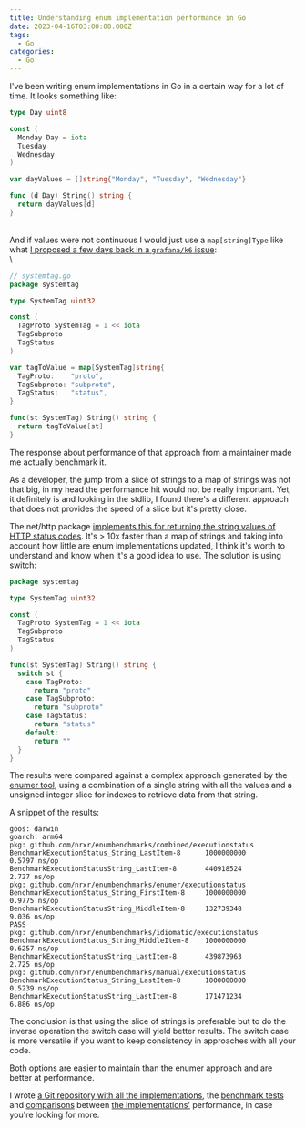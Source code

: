```yaml
---
title: Understanding enum implementation performance in Go
date: 2023-04-16T03:00:00.000Z
tags:
  - Go
categories:
  - Go
---
```


I've been writing enum implementations in Go in a certain way for a lot of time. It looks something like:

```go
type Day uint8

const (
  Monday Day = iota
  Tuesday
  Wednesday
)

var dayValues = []string{"Monday", "Tuesday", "Wednesday"}

func (d Day) String() string {
  return dayValues[d]
}
```

\
And if values were not continuous I would just use a `map[string]Type` like what [I proposed a few days back in a `grafana/k6` issue](https://github.com/grafana/k6/issues/2998#issuecomment-1501251892):\
\


```go
// systemtag.go
package systemtag

type SystemTag uint32

const (
  TagProto SystemTag = 1 << iota
  TagSubproto
  TagStatus
)

var tagToValue = map[SystemTag]string{
  TagProto:    "proto",
  TagSubproto: "subproto",
  TagStatus:   "status",
}

func(st SystemTag) String() string {
  return tagToValue[st]
}
```

The response about performance of that approach from a maintainer made me actually benchmark it.

As a developer, the jump from a slice of strings to a map of strings was not that big, in my head the performance hit would not be really important. Yet, it definitely is and looking in the stdlib, I found there's a different approach that does not provides the speed of a slice but it's pretty close.

The net/http package [implements this for returning the string values of HTTP status codes](https://cs.opensource.google/go/go/+/refs/tags/go1.20.3:src/net/http/status.go;l=81). It's > 10x faster than a map of strings and taking into account how little are enum implementations updated, I think it's worth to understand and know when it's a good idea to use. The solution is using switch:

```go
package systemtag

type SystemTag uint32

const (
  TagProto SystemTag = 1 << iota
  TagSubproto
  TagStatus
)

func(st SystemTag) String() string {
  switch st {
    case TagProto:
      return "proto"
    case TagSubproto:
      return "subproto"
    case TagStatus:
      return "status"
    default:
      return ""
  }
}
```

The results were compared against a complex approach generated by the [enumer tool](https://github.com/dmarkham/enumer), using a combination of a single string with all the values and a unsigned integer slice for indexes to retrieve data from that string.

A snippet of the results:

```console
goos: darwin
goarch: arm64
pkg: github.com/nrxr/enumbenchmarks/combined/executionstatus
BenchmarkExecutionStatus_String_LastItem-8     	1000000000	         0.5797 ns/op
BenchmarkExecutionStatusString_LastItem-8      	440918524	         2.727 ns/op
pkg: github.com/nrxr/enumbenchmarks/enumer/executionstatus
BenchmarkExecutionStatus_String_FirstItem-8    	1000000000	         0.9775 ns/op
BenchmarkExecutionStatusString_MiddleItem-8    	132739348	         9.036 ns/op
PASS
pkg: github.com/nrxr/enumbenchmarks/idiomatic/executionstatus
BenchmarkExecutionStatus_String_MiddleItem-8   	1000000000	         0.6257 ns/op
BenchmarkExecutionStatusString_LastItem-8      	439873963	         2.725 ns/op
pkg: github.com/nrxr/enumbenchmarks/manual/executionstatus
BenchmarkExecutionStatus_String_LastItem-8     	1000000000	         0.5239 ns/op
BenchmarkExecutionStatusString_LastItem-8      	171471234	         6.886 ns/op
```

The conclusion is that using the slice of strings is preferable but to do the inverse operation the switch case will yield better results. The switch case is more versatile if you want to keep consistency in approaches with all your code.

Both options are easier to maintain than the enumer approach and are better at performance.

I wrote [a Git repository with all the implementations](https://github.com/nrxr/enumbenchmarks), the [benchmark tests](https://github.com/nrxr/enumbenchmarks/tree/master#benchmarks) and [comparisons](https://github.com/nrxr/enumbenchmarks/tree/master#enumer-vs-manual) between [the implementations'](https://github.com/nrxr/enumbenchmarks/tree/master#enumer-vs-idiomatic) performance, in case you're looking for more.
